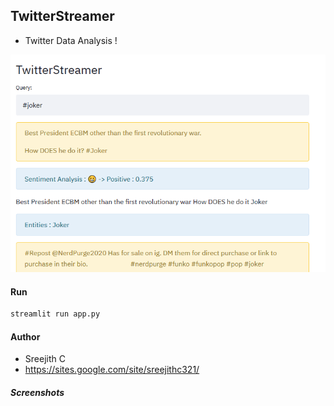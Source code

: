 ## TwitterStreamer
+ Twitter Data Analysis !

![](image.PNG)


#### Run
```bash
streamlit run app.py
```

#### Author
+ Sreejith C
+ https://sites.google.com/site/sreejithc321/

##### Screenshots
